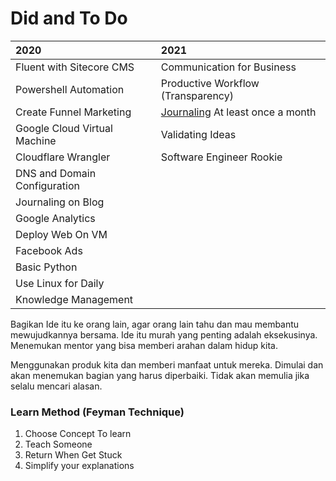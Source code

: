 # Did and To Do

| 2020 | 2021 |
| :--- | :--- |
| Fluent with Sitecore CMS | Communication for Business |
| Powershell Automation | Productive Workflow \(Transparency\) |
| Create Funnel Marketing | [Journaling](https://ulilalbab.web.id/blog/) At least once a month |
| Google Cloud Virtual Machine | Validating Ideas |
| Cloudflare Wrangler | Software Engineer Rookie |
| DNS and Domain Configuration |  |
| Journaling on Blog |  |
| Google Analytics |  |
| Deploy Web On VM |  |
| Facebook Ads |  |
| Basic Python |  |
| Use Linux for Daily |  |
| Knowledge Management |  |



Bagikan Ide itu ke orang lain, agar orang lain tahu dan mau membantu mewujudkannya bersama. Ide itu murah yang penting adalah eksekusinya. Menemukan mentor yang bisa memberi arahan dalam hidup kita. 

Menggunakan produk kita dan memberi manfaat untuk mereka. Dimulai dan akan menemukan bagian yang harus diperbaiki. Tidak akan memulia jika selalu mencari alasan. 



### Learn Method \(Feyman Technique\)

1. Choose Concept To learn
2. Teach Someone
3. Return When Get Stuck
4. Simplify your explanations


